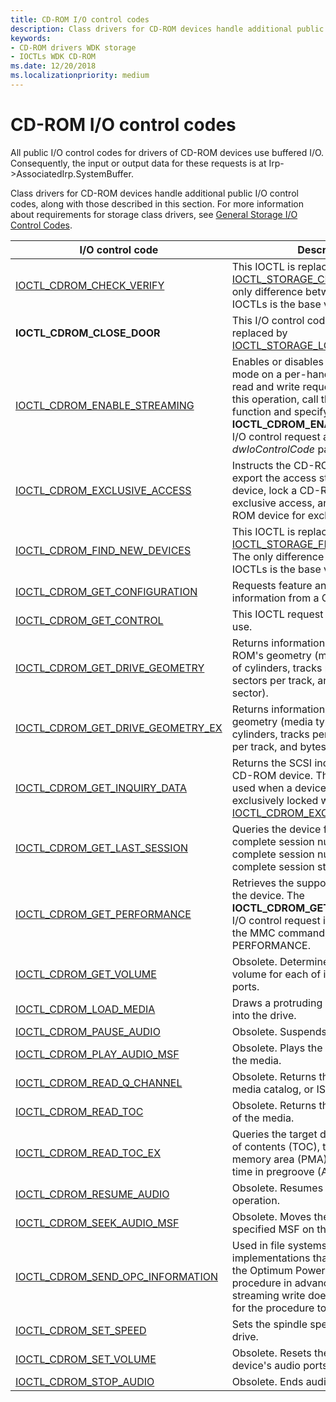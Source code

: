 ```yaml
---
title: CD-ROM I/O control codes
description: Class drivers for CD-ROM devices handle additional public I/O control codes, described in this topic.
keywords:
- CD-ROM drivers WDK storage
- IOCTLs WDK CD-ROM
ms.date: 12/20/2018
ms.localizationpriority: medium
---
```


# CD-ROM I/O control codes

All public I/O control codes for drivers of CD-ROM devices use buffered I/O. Consequently, the input or output data for these requests is at Irp->AssociatedIrp.SystemBuffer.

Class drivers for CD-ROM devices handle additional public I/O control codes, along with those described in this section. For more information about requirements for storage class drivers, see [General Storage I/O Control Codes](general-storage-io-control-codes.md).

|I/O control code|Description|
|----|----|
|[IOCTL_CDROM_CHECK_VERIFY](https://docs.microsoft.com/windows-hardware/drivers/ddi/ntddcdrm/ni-ntddcdrm-ioctl_cdrom_check_verify)|This IOCTL is replaced by [IOCTL_STORAGE_CHECK_VERIFY](https://docs.microsoft.com/windows-hardware/drivers/ddi/ntddstor/ni-ntddstor-ioctl_storage_check_verify). The only difference between the two IOCTLs is the base value.|
|**IOCTL_CDROM_CLOSE_DOOR**|This I/O control code has been replaced by [IOCTL_STORAGE_LOAD_MEDIA](https://docs.microsoft.com/windows-hardware/drivers/ddi/ntddstor/ni-ntddstor-ioctl_storage_load_media).|
|[IOCTL_CDROM_ENABLE_STREAMING](https://docs.microsoft.com/windows-hardware/drivers/ddi/ntddcdrm/ni-ntddcdrm-ioctl_cdrom_enable_streaming)|Enables or disables CDROM streaming mode on a per-handle basis for raw read and write requests. To perform this operation, call the **DeviceIoControl** function and specify the **IOCTL_CDROM_ENABLE_STREAMING** I/O control request as the *dwIoControlCode* parameter.|
|[IOCTL_CDROM_EXCLUSIVE_ACCESS](https://docs.microsoft.com/windows-hardware/drivers/ddi/ntddcdrm/ni-ntddcdrm-ioctl_cdrom_exclusive_access)|Instructs the CD-ROM class driver to export the access state of a CD-ROM device, lock a CD-ROM device for exclusive access, and unlock a CD-ROM device for exclusive access.|
|[IOCTL_CDROM_FIND_NEW_DEVICES](https://docs.microsoft.com/windows-hardware/drivers/ddi/ntddcdrm/ni-ntddcdrm-ioctl_cdrom_find_new_devices)|This IOCTL is replaced by [IOCTL_STORAGE_FIND_NEW_DEVICES](https://docs.microsoft.com/windows-hardware/drivers/ddi/ntddstor/ni-ntddstor-ioctl_storage_find_new_devices). The only difference between the two IOCTLs is the base value.|
|[IOCTL_CDROM_GET_CONFIGURATION](https://docs.microsoft.com/windows-hardware/drivers/ddi/ntddcdrm/ni-ntddcdrm-ioctl_cdrom_get_configuration)|Requests feature and profile information from a CD-ROM device.|
|[IOCTL_CDROM_GET_CONTROL](https://docs.microsoft.com/windows-hardware/drivers/ddi/ntddcdrm/ni-ntddcdrm-ioctl_cdrom_get_control)|This IOCTL request is obsolete. Do not use.|
|[IOCTL_CDROM_GET_DRIVE_GEOMETRY](https://docs.microsoft.com/windows-hardware/drivers/ddi/ntddcdrm/ni-ntddcdrm-ioctl_cdrom_get_drive_geometry)|Returns information about the CD-ROM's geometry (media type, number of cylinders, tracks per cylinder, sectors per track, and bytes per sector).|
|[IOCTL_CDROM_GET_DRIVE_GEOMETRY_EX](https://docs.microsoft.com/windows-hardware/drivers/ddi/ntddcdrm/ni-ntddcdrm-ioctl_cdrom_get_drive_geometry_ex)|Returns information about a CD-ROM's geometry (media type, number of cylinders, tracks per cylinder, sectors per track, and bytes per sector).|
|[IOCTL_CDROM_GET_INQUIRY_DATA](https://docs.microsoft.com/windows-hardware/drivers/ddi/ntddcdrm/ni-ntddcdrm-ioctl_cdrom_get_inquiry_data)|Returns the SCSI inquiry data for the CD-ROM device. This IOCTL can be used when a device has been exclusively locked with [IOCTL_CDROM_EXCLUSIVE_ACCESS](https://docs.microsoft.com/windows-hardware/drivers/ddi/ntddcdrm/ni-ntddcdrm-ioctl_cdrom_exclusive_access).|
|[IOCTL_CDROM_GET_LAST_SESSION](https://docs.microsoft.com/windows-hardware/drivers/ddi/ntddcdrm/ni-ntddcdrm-ioctl_cdrom_get_last_session)|Queries the device for the first complete session number, the last complete session number, and the last complete session starting address.|
|[IOCTL_CDROM_GET_PERFORMANCE](https://docs.microsoft.com/windows-hardware/drivers/ddi/ntddcdrm/ni-ntddcdrm-ioctl_cdrom_get_performance)|Retrieves the supported speeds from the device. The **IOCTL_CDROM_GET_PERFORMANCE** I/O control request is a wrapper over the MMC command, GET PERFORMANCE.|
|[IOCTL_CDROM_GET_VOLUME](https://docs.microsoft.com/windows-hardware/drivers/ddi/ntddcdrm/ni-ntddcdrm-ioctl_cdrom_get_volume)|Obsolete. Determines the current volume for each of its device's audio ports.|
|[IOCTL_CDROM_LOAD_MEDIA](https://docs.microsoft.com/windows-hardware/drivers/ddi/ntddcdrm/ni-ntddcdrm-ioctl_cdrom_load_media)|Draws a protruding CDROM tray back into the drive.|
|[IOCTL_CDROM_PAUSE_AUDIO](https://docs.microsoft.com/windows-hardware/drivers/ddi/ntddcdrm/ni-ntddcdrm-ioctl_cdrom_pause_audio)|Obsolete. Suspends audio play.|
|[IOCTL_CDROM_PLAY_AUDIO_MSF](https://docs.microsoft.com/windows-hardware/drivers/ddi/ntddcdrm/ni-ntddcdrm-ioctl_cdrom_play_audio_msf)|Obsolete. Plays the specified range of the media.|Reads data from the CD-ROM in raw mode.|
|[IOCTL_CDROM_READ_Q_CHANNEL](https://docs.microsoft.com/windows-hardware/drivers/ddi/ntddcdrm/ni-ntddcdrm-ioctl_cdrom_read_q_channel)|Obsolete. Returns the current position, media catalog, or ISRC track data.|
|[IOCTL_CDROM_READ_TOC](https://docs.microsoft.com/windows-hardware/drivers/ddi/ntddcdrm/ni-ntddcdrm-ioctl_cdrom_read_toc)|Obsolete. Returns the table of contents of the media.|
|[IOCTL_CDROM_READ_TOC_EX](https://docs.microsoft.com/windows-hardware/drivers/ddi/ntddcdrm/ni-ntddcdrm-ioctl_cdrom_read_toc_ex)|Queries the target device for the table of contents (TOC), the program memory area (PMA), and the absolute time in pregroove (ATIP).|
|[IOCTL_CDROM_RESUME_AUDIO](https://docs.microsoft.com/windows-hardware/drivers/ddi/ntddcdrm/ni-ntddcdrm-ioctl_cdrom_resume_audio)|Obsolete. Resumes a suspended audio operation.|
|[IOCTL_CDROM_SEEK_AUDIO_MSF](https://docs.microsoft.com/windows-hardware/drivers/ddi/ntddcdrm/ni-ntddcdrm-ioctl_cdrom_seek_audio_msf)|Obsolete. Moves the heads to the specified MSF on the media.|
|[IOCTL_CDROM_SEND_OPC_INFORMATION](https://docs.microsoft.com/windows-hardware/drivers/ddi/ntddcdrm/ni-ntddcdrm-ioctl_cdrom_send_opc_information)|Used in file systems and other implementations that want to perform the Optimum Power Calibration (OPC) procedure in advance, so that the first streaming write does not have to wait for the procedure to finish.|
|[IOCTL_CDROM_SET_SPEED](https://docs.microsoft.com/windows-hardware/drivers/ddi/ntddcdrm/ni-ntddcdrm-ioctl_cdrom_set_speed)|Sets the spindle speed of the CD-ROM drive.|
|[IOCTL_CDROM_SET_VOLUME](https://docs.microsoft.com/windows-hardware/drivers/ddi/ntddcdrm/ni-ntddcdrm-ioctl_cdrom_set_volume)|Obsolete. Resets the volume for its device's audio ports.|
|[IOCTL_CDROM_STOP_AUDIO](https://docs.microsoft.com/windows-hardware/drivers/ddi/ntddcdrm/ni-ntddcdrm-ioctl_cdrom_stop_audio)|Obsolete. Ends audio play.|
